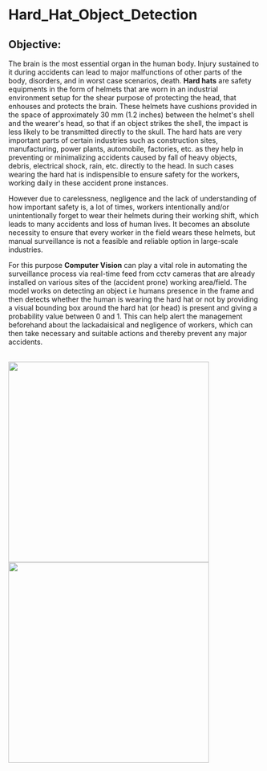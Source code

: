# Hard_Hat_Object_Detection

## Objective:
<p>The brain is the most essential organ in the human body. Injury sustained to it during accidents can lead to major malfunctions of other parts of the body, disorders, and in worst case scenarios, death. <strong>Hard hats</strong> are safety equipments in the form of helmets that are worn in an industrial environment setup for the shear purpose of protecting the head, that enhouses and protects the brain. These helmets have cushions provided in the space of approximately 30 mm (1.2 inches) between the helmet's shell and the wearer's head, so that if an object strikes the shell, the impact is less likely to be transmitted directly to the skull. The hard hats are very important parts of certain industries such as construction sites, manufacturing, power plants, automobile, factories, etc. as they help in preventing or minimalizing accidents caused by fall of heavy objects, debris, electrical shock, rain, etc. directly to the head. In such cases wearing the hard hat is indispensible to ensure safety for the workers, working daily in these accident prone instances. </p>
<p>However due to carelessness, negligence and the lack of understanding of how important safety is, a lot of times, workers intentionally and/or unintentionally forget to wear their helmets during their working shift, which leads to many accidents and loss of human lives. It becomes an absolute necessity to ensure that every worker in the field wears these helmets, but manual surveillance is not a feasible and reliable option in large-scale industries.</p>
<p>For this purpose <strong>Computer Vision</strong> can play a vital role in automating the surveillance process via real-time feed from cctv cameras that are already installed on various sites of the (accident prone) working area/field. The model works on detecting an object i.e humans presence in the frame and then detects whether the human is wearing the hard hat or not by providing a visual bounding box around the hard hat (or head) is present and giving a probability value between 0 and 1. This can help alert the management beforehand about the lackadaisical and negligence of workers, which can then take necessary and suitable actions and thereby prevent any major accidents.</p></br>
<div align="centre">
  <img width="400" src="https://www.ppeindustrialsupplies.co.uk/IMG/arton122.jpg">
  <img width="400" src="https://images1.programmersought.com/80/f4/f4d7239557e37ddc7715fb4bb38f01e0.JPEG">
</div>
